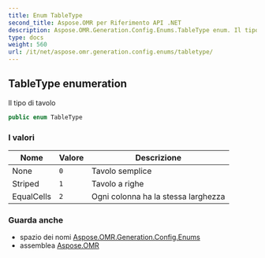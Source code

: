 ```yaml
---
title: Enum TableType
second_title: Aspose.OMR per Riferimento API .NET
description: Aspose.OMR.Generation.Config.Enums.TableType enum. Il tipo di tavolo
type: docs
weight: 560
url: /it/net/aspose.omr.generation.config.enums/tabletype/
---
```

## TableType enumeration

Il tipo di tavolo

```csharp
public enum TableType
```

### I valori

| Nome | Valore | Descrizione |
| --- | --- | --- |
| None | `0` | Tavolo semplice |
| Striped | `1` | Tavolo a righe |
| EqualCells | `2` | Ogni colonna ha la stessa larghezza |

### Guarda anche

* spazio dei nomi [Aspose.OMR.Generation.Config.Enums](../../aspose.omr.generation.config.enums/)
* assemblea [Aspose.OMR](../../)


